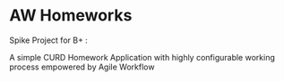 AW Homeworks
==============

Spike Project for B+ :

A simple CURD Homework Application with highly configurable working process empowered by Agile Workflow

